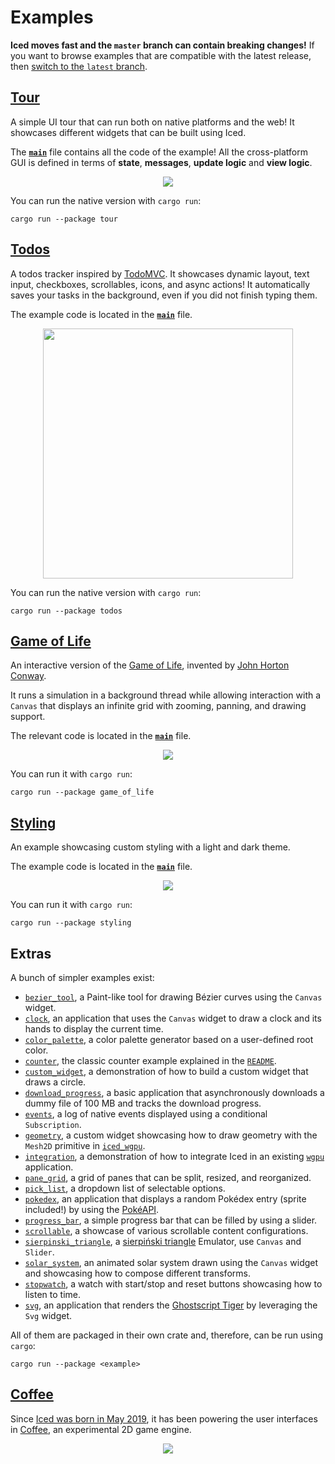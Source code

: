 # Examples
__Iced moves fast and the `master` branch can contain breaking changes!__ If you want to browse examples that are compatible with the latest release,
then [switch to the `latest` branch](https://github.com/iced-rs/iced/tree/latest/examples#examples).

## [Tour](tour)
A simple UI tour that can run both on native platforms and the web! It showcases different widgets that can be built using Iced.

The __[`main`](tour/src/main.rs)__ file contains all the code of the example! All the cross-platform GUI is defined in terms of __state__, __messages__, __update logic__ and __view logic__.

<div align="center">
  <a href="https://iced.rs/examples/tour.mp4">
    <img src="https://iced.rs/examples/tour.gif">
  </a>
</div>

[`iced_winit`]: ../winit
[`iced_native`]: ../native
[`iced_wgpu`]: ../wgpu
[`iced_web`]: https://github.com/iced-rs/iced_web
[`winit`]: https://github.com/rust-windowing/winit
[`wgpu`]: https://github.com/gfx-rs/wgpu

You can run the native version with `cargo run`:
```
cargo run --package tour
```

## [Todos](todos)
A todos tracker inspired by [TodoMVC]. It showcases dynamic layout, text input, checkboxes, scrollables, icons, and async actions! It automatically saves your tasks in the background, even if you did not finish typing them.

The example code is located in the __[`main`](todos/src/main.rs)__ file.

<div align="center">
  <a href="https://iced.rs/examples/todos.mp4">
    <img src="https://iced.rs/examples/todos.gif" height="400px">
  </a>
</div>

You can run the native version with `cargo run`:
```
cargo run --package todos
```

[TodoMVC]: http://todomvc.com/

## [Game of Life](game_of_life)
An interactive version of the [Game of Life], invented by [John Horton Conway].

It runs a simulation in a background thread while allowing interaction with a `Canvas` that displays an infinite grid with zooming, panning, and drawing support.

The relevant code is located in the __[`main`](game_of_life/src/main.rs)__ file.

<div align="center">
  <img src="https://iced.rs/examples/game_of_life.gif">
</div>

You can run it with `cargo run`:
```
cargo run --package game_of_life
```

[Game of Life]: https://en.wikipedia.org/wiki/Conway%27s_Game_of_Life
[John Horton Conway]: https://en.wikipedia.org/wiki/John_Horton_Conway

## [Styling](styling)
An example showcasing custom styling with a light and dark theme.

The example code is located in the __[`main`](styling/src/main.rs)__ file.

<div align="center">
  <img src="https://iced.rs/examples/styling.gif">
</div>

You can run it with `cargo run`:
```
cargo run --package styling
```

## Extras
A bunch of simpler examples exist:

- [`bezier_tool`](bezier_tool), a Paint-like tool for drawing Bézier curves using the `Canvas` widget.
- [`clock`](clock), an application that uses the `Canvas` widget to draw a clock and its hands to display the current time.
- [`color_palette`](color_palette), a color palette generator based on a user-defined root color.
- [`counter`](counter), the classic counter example explained in the [`README`](../README.md).
- [`custom_widget`](custom_widget), a demonstration of how to build a custom widget that draws a circle.
- [`download_progress`](download_progress), a basic application that asynchronously downloads a dummy file of 100 MB and tracks the download progress.
- [`events`](events), a log of native events displayed using a conditional `Subscription`.
- [`geometry`](geometry), a custom widget showcasing how to draw geometry with the `Mesh2D` primitive in [`iced_wgpu`](../wgpu).
- [`integration`](integration), a demonstration of how to integrate Iced in an existing [`wgpu`] application.
- [`pane_grid`](pane_grid), a grid of panes that can be split, resized, and reorganized.
- [`pick_list`](pick_list), a dropdown list of selectable options.
- [`pokedex`](pokedex), an application that displays a random Pokédex entry (sprite included!) by using the [PokéAPI].
- [`progress_bar`](progress_bar), a simple progress bar that can be filled by using a slider.
- [`scrollable`](scrollable), a showcase of various scrollable content configurations.
- [`sierpinski_triangle`](sierpinski_triangle), a [sierpiński triangle](https://en.wikipedia.org/wiki/Sierpi%C5%84ski_triangle) Emulator, use `Canvas` and `Slider`.
- [`solar_system`](solar_system), an animated solar system drawn using the `Canvas` widget and showcasing how to compose different transforms.
- [`stopwatch`](stopwatch), a watch with start/stop and reset buttons showcasing how to listen to time.
- [`svg`](svg), an application that renders the [Ghostscript Tiger] by leveraging the `Svg` widget.

All of them are packaged in their own crate and, therefore, can be run using `cargo`:
```
cargo run --package <example>
```

[`lyon`]: https://github.com/nical/lyon
[PokéAPI]: https://pokeapi.co/
[Ghostscript Tiger]: https://commons.wikimedia.org/wiki/File:Ghostscript_Tiger.svg
[`wgpu`]: https://github.com/gfx-rs/wgpu

## [Coffee]
Since [Iced was born in May 2019], it has been powering the user interfaces in
[Coffee], an experimental 2D game engine.


<div align="center">
  <img src="https://iced.rs/examples/coffee.gif">
</div>

[Iced was born in May 2019]: https://github.com/hecrj/coffee/pull/35
[`ui` module]: https://docs.rs/coffee/0.3.2/coffee/ui/index.html
[Coffee]: https://github.com/hecrj/coffee
